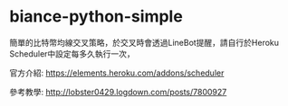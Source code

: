 # biance-python-simple

簡單的比特幣均線交叉策略，於交叉時會透過LineBot提醒，請自行於Heroku Scheduler中設定每多久執行一次，

官方介紹: https://elements.heroku.com/addons/scheduler

參考教學: http://lobster0429.logdown.com/posts/7800927
